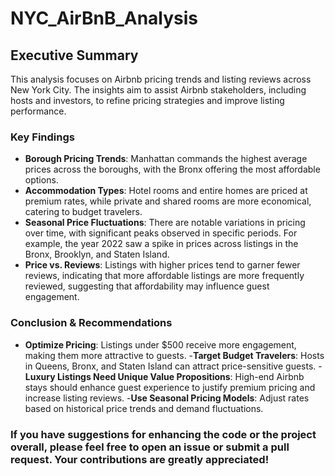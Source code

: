 # NYC_AirBnB_Analysis
## Executive Summary

This analysis focuses on Airbnb pricing trends and listing reviews across New York City. The insights aim to assist Airbnb stakeholders, including hosts and investors, to refine pricing strategies and improve listing performance.

### Key Findings

- **Borough Pricing Trends**: Manhattan commands the highest average prices across the boroughs, with the Bronx offering the most affordable options.
- **Accommodation Types**: Hotel rooms and entire homes are priced at premium rates, while private and shared rooms are more economical, catering to budget travelers.
- **Seasonal Price Fluctuations**: There are notable variations in pricing over time, with significant peaks observed in specific periods. For example, the year 2022 saw a spike in prices across listings in the Bronx, Brooklyn, and Staten Island.
- **Price vs. Reviews**: Listings with higher prices tend to garner fewer reviews, indicating that more affordable listings are more frequently reviewed, suggesting that affordability may influence guest engagement.

### Conclusion & Recommendations
- **Optimize Pricing**: Listings under $500 receive more engagement, making them more attractive to guests.
-**Target Budget Travelers**: Hosts in Queens, Bronx, and Staten Island can attract price-sensitive guests.
-**Luxury Listings Need Unique Value Propositions**: High-end Airbnb stays should enhance guest experience to justify premium pricing and increase listing reviews.
-**Use Seasonal Pricing Models**: Adjust rates based on historical price trends and demand fluctuations.

### If you have suggestions for enhancing the code or the project overall, please feel free to open an issue or submit a pull request. Your contributions are greatly appreciated!
